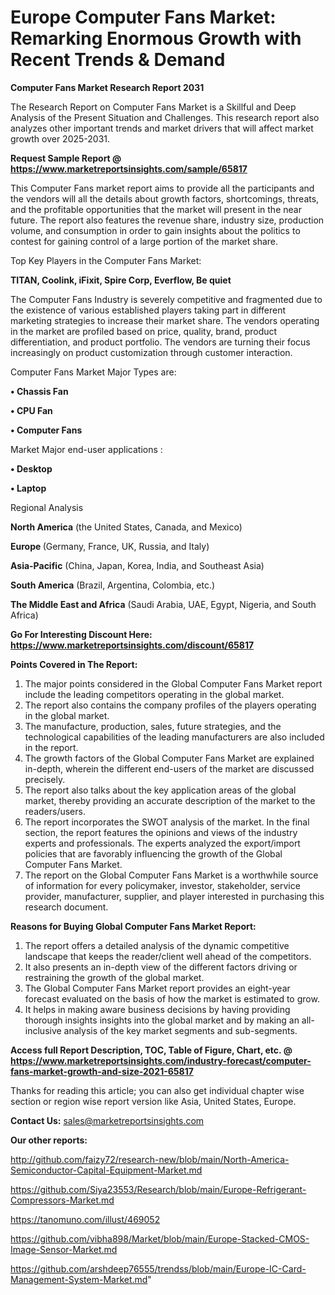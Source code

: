 # Europe Computer Fans Market: Remarking Enormous Growth with Recent Trends & Demand

<strong>Computer Fans Market Research Report 2031</strong>

The Research Report on Computer Fans Market is a Skillful and Deep Analysis of the Present Situation and Challenges. This research report also analyzes other important trends and market drivers that will affect market growth over 2025-2031.

<strong>Request Sample Report @ <a href=https://www.marketreportsinsights.com/sample/65817>https://www.marketreportsinsights.com/sample/65817</a></strong>

This Computer Fans market report aims to provide all the participants and the vendors will all the details about growth factors, shortcomings, threats, and the profitable opportunities that the market will present in the near future. The report also features the revenue share, industry size, production volume, and consumption in order to gain insights about the politics to contest for gaining control of a large portion of the market share.

Top Key Players in the Computer Fans Market:

<strong>TITAN, Coolink, iFixit, Spire Corp, Everflow, Be quiet</strong>

The Computer Fans Industry is severely competitive and fragmented due to the existence of various established players taking part in different marketing strategies to increase their market share. The vendors operating in the market are profiled based on price, quality, brand, product differentiation, and product portfolio. The vendors are turning their focus increasingly on product customization through customer interaction.

Computer Fans Market Major Types are:

<strong>• Chassis Fan

• CPU Fan

• Computer Fans</strong>

Market Major end-user applications :

<strong>• Desktop

• Laptop</strong>

Regional Analysis

</u><strong><b>North America</b></strong> (the United States, Canada, and Mexico)

<strong><b>Europe </b></strong>(Germany, France, UK, Russia, and Italy)

<strong><b>Asia-Pacific</b></strong> (China, Japan, Korea, India, and Southeast Asia)

<strong><b>South America</b></strong> (Brazil, Argentina, Colombia, etc.)

<strong><b>The Middle East and Africa</b></strong> (Saudi Arabia, UAE, Egypt, Nigeria, and South Africa)

<strong>Go For Interesting Discount Here: <a href=https://www.marketreportsinsights.com/discount/65817>https://www.marketreportsinsights.com/discount/65817</a></strong>

<strong>Points Covered in The Report:</strong>
<ol>
  <li>The major points considered in the Global Computer Fans Market report include the leading competitors operating in the global market.</li>
  <li>The report also contains the company profiles of the players operating in the global market.</li>
  <li>The manufacture, production, sales, future strategies, and the technological capabilities of the leading manufacturers are also included in the report.</li>
  <li>The growth factors of the Global Computer Fans Market are explained in-depth, wherein the different end-users of the market are discussed precisely.</li>
  <li>The report also talks about the key application areas of the global market, thereby providing an accurate description of the market to the readers/users.</li>
  <li>The report incorporates the SWOT analysis of the market. In the final section, the report features the opinions and views of the industry experts and professionals. The experts analyzed the export/import policies that are favorably influencing the growth of the Global Computer Fans Market.</li>
  <li>The report on the Global Computer Fans Market is a worthwhile source of information for every policymaker, investor, stakeholder, service provider, manufacturer, supplier, and player interested in purchasing this research document.</li>
</ol>
<strong>Reasons for Buying Global Computer Fans Market Report:</strong>

<ol>
  <li>The report offers a detailed analysis of the dynamic competitive landscape that keeps the reader/client well ahead of the competitors.</li>
  <li>It also presents an in-depth view of the different factors driving or restraining the growth of the global market.</li>
  <li>The Global Computer Fans Market report provides an eight-year forecast evaluated on the basis of how the market is estimated to grow.</li>
  <li>It helps in making aware business decisions by having providing thorough insights insights into the global market and by making an all-inclusive analysis of the key market segments and sub-segments.</li>
</ol>
<strong>Access full Report Description, TOC, Table of Figure, Chart, etc. @ <a href=https://www.marketreportsinsights.com/industry-forecast/computer-fans-market-growth-and-size-2021-65817>https://www.marketreportsinsights.com/industry-forecast/computer-fans-market-growth-and-size-2021-65817</a></strong>


Thanks for reading this article; you can also get individual chapter wise section or region wise report version like Asia, United States, Europe.

<strong>Contact Us:</strong>
sales@marketreportsinsights.com

<strong>Our other reports:</strong>

<a href=http://github.com/faizy72/research-new/blob/main/North-America-Semiconductor-Capital-Equipment-Market.md>http://github.com/faizy72/research-new/blob/main/North-America-Semiconductor-Capital-Equipment-Market.md</a>

<a href=https://github.com/Siya23553/Research/blob/main/Europe-Refrigerant-Compressors-Market.md>https://github.com/Siya23553/Research/blob/main/Europe-Refrigerant-Compressors-Market.md</a>

<a href=https://tanomuno.com/illust/469052>https://tanomuno.com/illust/469052</a>

<a href=https://github.com/vibha898/Market/blob/main/Europe-Stacked-CMOS-Image-Sensor-Market.md>https://github.com/vibha898/Market/blob/main/Europe-Stacked-CMOS-Image-Sensor-Market.md</a>

<a href=https://github.com/arshdeep76555/trendss/blob/main/Europe-IC-Card-Management-System-Market.md>https://github.com/arshdeep76555/trendss/blob/main/Europe-IC-Card-Management-System-Market.md</a>"
